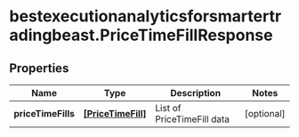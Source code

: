 # bestexecutionanalyticsforsmartertradingbeast.PriceTimeFillResponse

## Properties

Name | Type | Description | Notes
------------ | ------------- | ------------- | -------------
**priceTimeFills** | [**[PriceTimeFill]**](PriceTimeFill.md) | List of PriceTimeFill data | [optional] 



